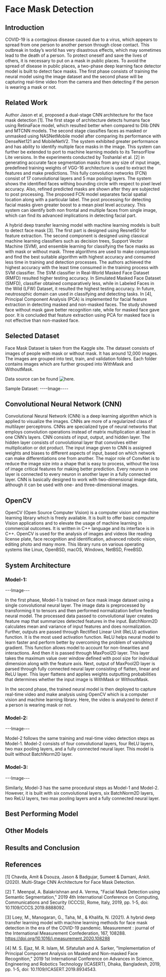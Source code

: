 # Face Mask Detection

## Introduction

COVID-19 is a contagious disease caused due to a virus, which appears to spread from one person to another person through close contact. This outbreak in today’s world has very disastrous effects, which may sometimes lead to the death of a person. To protect oneself and save the lives of others, it is necessary to put on a mask in public places. To avoid the spread of disease in public places, a two-phase deep learning face detector model is built to detect face masks. The first phase consists of training the neural model using the image dataset and the second phase will be capturing real-time video from the camera and then detecting if the person is wearing a mask or not. 	

## Related Work

Author Jason et al, proposed a dual-stage CNN architecture for the face mask detection [1].  The first stage of architecture detects humans face using RetinaFace model, which resulted better when compared to Dlib DNN and MTCNN models. The second stage classifies faces as masked or unmasked using NASNetMobile model after comparing its performance with DenseNet121 and MobileNetV2. The system exhibited greater performance and has ability to identify multiple face masks in the image. This system can further be extended to port to machine learning models to its TensorFlow Lite versions. In the experiments conducted by Toshanlal et al. [2] in generating accurate face segmentation masks from any size of input image, predefined training weights of VGG-16 architecture is used to extract the features and make predictions. This fully convolution networks (FCN) consist of 17 convolutional layers and 5 max pooling layers. The system shows the identified faces withing bounding circle with respect to pixel level accuracy. Also, refined predicted masks are shown after they are subjected to post processing. The proposed FCN model separates facial spatial location along with a particular label. The post processing for detecting facial masks given greater boost to a mean pixel level accuracy. This system can identify both non frontal and multiple faces from single image, which can find its advanced implications in detecting facial part. 

A hybrid deep transfer learning model with machine learning models is built to detect face mask [3]. The first part is designed using Resnet50 for feature extraction. The second component is designed using classical machine learning classifiers such as decision trees, Support Vector Machine (SVM), and ensemble learning for classifying the face masks as with mask or without mask. Three algorithms are used to make comparison and find the best suitable algorithm with highest accuracy and consumed less time in training and detection processes. The authors achieved the highest accuracy with the least time consumed in the training process with SVM classifier. The SVM classifier in Real-World Masked Face Dataset (RMFD) resulted higher testing accuracy. In Simulated Masked Face Dataset (SMFD), classifier obtained comparatively less, while in Labeled Faces in the Wild (LFW) Dataset, it resulted the highest testing accuracy. In future, neutrosophic domain can used in classifying and detecting tasks. In [4], Principal Component Analysis (PCA) is implemented for facial feature extraction in detecting masked and non-masked faces. The study showed face without mask gave better recognition rate, while for masked face gave poor. It is concluded that feature extraction using PCA for masked face is not effective than non-masked face.

## Selected Dataset

Face Mask Dataset is taken from the Kaggle site. The dataset consists of images of people with mask or without mask. It has around 12,000 images. The images are grouped into test, train, and validation folders. Each folder contains images which are further grouped into WithMask and WithoutMask.

Data source can be found ![**here**.](https://www.kaggle.com/ashishjangra27/face-mask-12k-images-dataset)

Sample Dataset: 
----Image----
## Convolutional Neural Network (CNN)

Convolutional Neural Network (CNN) is a deep learning algorithm which is applied to visualize the images. CNNs are more of a regularized class of multilayer perceptrons. CNNs are specialized type of neural networks that employs convolution operations instead of matrix multiplication at least in one CNN’s layers. CNN consists of input, output, and hidden layer. The hidden layer consists of convolutional layer that convolves either multiplication or dot product. The input image given to CNN is assigned weights and biases to different aspects of input, based on which network can make differentiations one from another. The major role of ConvNet is to reduce the image size into a shape that is easy to process, without the loss of image critical features for making better prediction. Every neuron in one layer is connected to every neuron in another layer in a fully connected layer. CNN is basically designed to work with two-dimensional image data, although it can be used with one- and three-dimensional images.

## OpenCV

OpenCV (Open Source Computer Vision) is a computer vision and machine learning library which is freely available. It is built to offer basic computer Vision applications and to elevate the usage of machine learning in commercial outcomes. It is written in C++ language and its interface is in C++. OpenCV is used for the analysis of images and videos like reading license plate, face recognition and identification, advanced robotic vision, editing photo and many more. This library runs on various operating systems like Linux, OpenBSD, macOS, Windows, NetBSD, FreeBSD.

## System Architecture

### Model-1:

---Image---

In the first phase, Model-1 is trained on face mask image dataset using a single convolutional neural layer. The image data is preprocessed by transforming it to tensors and then performed normalization before feeding neural model. The processed data passed to convolutional layer creates feature map that summarizes detected features in the input. BatchNorm2D calculates mean and variance of input features and does normalization. Further, outputs are passed through Rectified Linear Unit (ReLU) activation function. It is the most used activation function. ReLU helps neural model to learn faster and perform better by overcoming the problem of vanishing gradient. This function allows model to account for non-linearities and interactions. And then it is passed through MaxPool2D layer. This layer takes the maximum value over window defined with pool size for individual dimension along with the feature axis. Next, output of MaxPool2D layer is parsed through fully connected neural layer consisting of flatten, linear and ReLU layer. This layer flattens and applies weights outputting probabilities that determines whether the input image is WithMask or WithoutMask. 

In the second phase, the trained neural model is then deployed to capture real-time video and make analysis using OpenCV which is a computer vision and machine learning library. Here, the video is analyzed to detect if a person is wearing mask or not.

### Model-2:

---Image---

Model-2 follows the same training and real-time video detection steps as Model-1. Model-2 consists of four convolutional layers, four ReLU layers, two max pooling layers, and a fully connected neural layer. This model is built without BatchNorm2D layer.

### Model-3:

---Image---

Similarly, Model-3 has the same procedural steps as Model-1 and Model-2. However, it is built with six convolutional layers, six BatchNorm2D layers, two ReLU layers, two max pooling layers and a fully connected neural layer.

## Best Performing Model

## Other Models

## Results and Conclusion

## References

[1] Chavda, Amit & Dsouza, Jason & Badgujar, Sumeet & Damani, Ankit. (2020). Multi-Stage CNN Architecture for Face Mask Detection.

[2] T. Meenpal, A. Balakrishnan and A. Verma, "Facial Mask Detection using Semantic Segmentation," 2019 4th International Conference on Computing, Communications and Security (ICCCS), Rome, Italy, 2019, pp. 1-5, doi: 10.1109/CCCS.2019.8888092.

[3] Loey, M., Manogaran, G., Taha, M., & Khalifa, N. (2021). A hybrid deep transfer learning model with machine learning methods for face mask detection in the era of the COVID-19 pandemic. Measurement : journal of the International Measurement Confederation, 167, 108288. https://doi.org/10.1016/j.measurement.2020.108288

[4] M. S. Ejaz, M. R. Islam, M. Sifatullah and A. Sarker, "Implementation of Principal Component Analysis on Masked and Non-masked Face Recognition," 2019 1st International Conference on Advances in Science, Engineering and Robotics Technology (ICASERT), Dhaka, Bangladesh, 2019, pp. 1-5, doi: 10.1109/ICASERT.2019.8934543.
